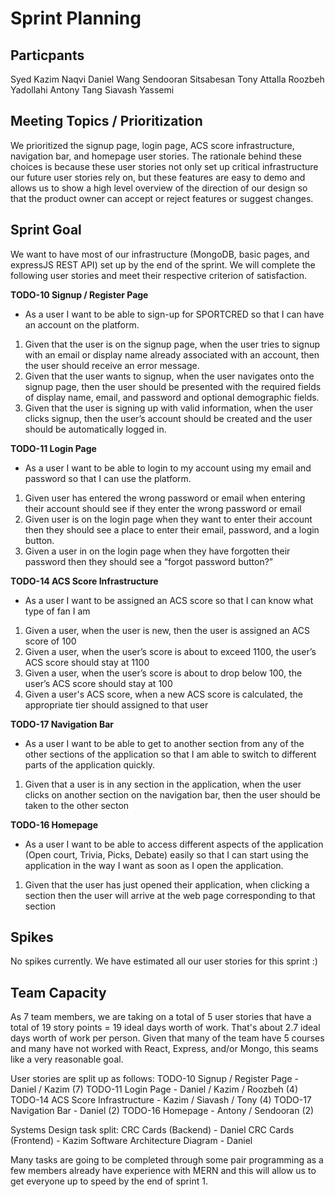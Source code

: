 # Sprint Planning

## Particpants
Syed Kazim Naqvi
Daniel Wang
Sendooran Sitsabesan
Tony Attalla
Roozbeh Yadollahi
Antony Tang
Siavash Yassemi

## Meeting Topics / Prioritization
We prioritized the signup page, login page, ACS score infrastructure, navigation bar, and homepage user stories. The rationale behind these choices is because these user stories not only set up critical infrastructure our future user stories rely on, but these features are easy to demo and allows us to show a high level overview of the direction of our design so that the product owner can accept or reject features or suggest changes.


## Sprint Goal
We want to have most of our infrastructure (MongoDB, basic pages, and expressJS REST API) set up by the end of the sprint.
We will complete the following user stories and meet their respective criterion of satisfaction.

**TODO-10 Signup / Register Page**
 - As a user I want to be able to sign-up for SPORTCRED so that I can have an account on the platform.
1. Given that the user is on the signup page, when the user tries to signup with an email or display name already associated with an account, then the user should receive an error message.
2. Given that the user wants to signup, when the user navigates onto the signup page, then the user should be presented with the required fields of display name, email, and password and optional demographic fields.
3. Given that the user is signing up with valid information, when the user clicks signup, then the user’s account should be created and the user should be automatically logged in.

**TODO-11 Login Page**
 - As a user I want to be able to login to my account using my email and password so that I can use the platform.
1. Given user has entered the wrong password or email when entering their account should see if they enter the wrong password or email
2. Given user is on the login page when they want to enter their account then they should see a place to enter their email, password, and a login button.
3. Given a user in on the login page when they have forgotten their password then they should see a “forgot password button?”

**TODO-14 ACS Score Infrastructure**
- As a user I want to be assigned an ACS score so that I can know what type of fan I am
1. Given a user, when the user is new, then the user is assigned an ACS score of 100
2. Given a user, when the user’s score is about to exceed 1100, the user’s ACS score should stay at 1100
3. Given a user, when the user’s score is about to drop below 100, the user’s ACS score should stay at 100
4. Given a user's ACS score, when a new ACS score is calculated, the appropriate tier should assigned to that user

**TODO-17 Navigation Bar**
- As a user I want to be able to get to another section from any of the other sections of the application so that I am able to switch to different parts of the application quickly.
1. Given that a user is in any section in the application, when the user clicks on another section on the navigation bar, then the user should be taken to the other secton

**TODO-16 Homepage**
- As a user I want to be able to access different aspects of the application (Open court, Trivia, Picks, Debate) easily so that I can start using the application in the way I want as soon as I open the application.
1. Given that the user has just opened their application, when clicking a section then the user will arrive at the web page corresponding to that section

## Spikes
No spikes currently. We have estimated all our user stories for this sprint :)

## Team Capacity
As 7 team members, we are taking on a total of 5 user stories that have a total of 19 story points = 19 ideal days worth of work.
That's about 2.7 ideal days worth of work per person. Given that many of the team have 5 courses and many have not worked with React, Express, and/or Mongo, this seams like a very reasonable goal.

User stories are split up as follows:
TODO-10 Signup / Register Page - Daniel / Kazim (7)
TODO-11 Login Page - Daniel / Kazim / Roozbeh (4)
TODO-14 ACS Score Infrastructure - Kazim / Siavash / Tony (4)
TODO-17 Navigation Bar - Daniel (2)
TODO-16 Homepage - Antony / Sendooran (2)

Systems Design task split:
CRC Cards (Backend) - Daniel
CRC Cards (Frontend) - Kazim
Software Architecture Diagram - Daniel

Many tasks are going to be completed through some pair programming as a few members already have experience with MERN and this will allow us to get everyone up to speed by the end of sprint 1.